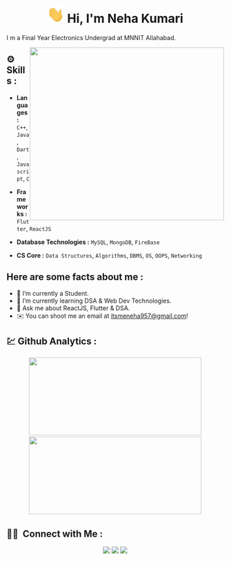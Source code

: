 <h1 align="center"><img src="https://raw.githubusercontent.com/ABSphreak/ABSphreak/master/gifs/Hi.gif" width="40px" /> Hi, I'm Neha Kumari</h1>

I m a Final Year Electronics Undergrad at MNNIT Allahabad.

<img align="right" src="https://www.pinclipart.com/picdir/big/452-4524012_depression-clipart-social-effect-of-social-media-drawing.png" width="450" height="400" />

## ⚙️ Skills :
- <b>Languages :</b>  <code>C++</code>, <code>Java</code>, <code>Dart</code>, <code>Javascript</code>,  <code>C</code>

- <b>Frameworks :</b> <code>Flutter</code>, <code>ReactJS</code>

- <b>Database Technologies :</b> <code>MySQL</code>, <code>MongoDB</code>, <code>FireBase</code>

- <b>CS Core :</b> <code>Data Structures</code>, <code>Algorithms</code>, <code>DBMS</code>, <code>OS</code>, <code>OOPS</code>, <code>Networking</code>

## Here are some facts about me :

- 🔭 I’m currently a Student.
- 🌱 I’m currently learning DSA & Web Dev Technologies.
- 💬 Ask me about ReactJS, Flutter & DSA.
- ✉️ You can shoot me an email at itsmeneha957@gmail.com!

  
## 💹 Github Analytics :
<p align="center">
<a href="https://github.com/dopexhit">
  <img height="180em" width="400cm" src="https://github-readme-stats-eight-theta.vercel.app/api?username=dopexhit&show_icons=true&theme=algolia&include_all_commits=true&count_private=true"/>
  <img height="180em" width="400cm" src="https://github-readme-stats-eight-theta.vercel.app/api/top-langs/?username=dopexhit&layout=compact&langs_count=8&theme=algolia"/>
</a>
</p>

## 🤝🏻 &nbsp;Connect with Me :

<p align="center">
<a href="https://www.linkedin.com/in/neha-kumari-9119031aa"><img src="https://img.shields.io/badge/-Neha%20Kumari%20-0077B5?style=flat&logo=Linkedin&logoColor=white"/></a>
<a href="mailto:itsmeneha957@gmail.com"><img src="https://img.shields.io/badge/-itsmeneha957@gmail.com-D14836?style=flat&logo=Gmail&logoColor=white"/></a>
<a href="https://www.instagram.com/_neha_511/"><img src="https://img.shields.io/badge/-@neha-E4405F?style=flat&logo=Instagram&logoColor=white"/></a>  
</p>

